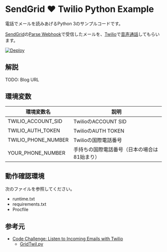 # SendGrid :heart: Twilio Python Example

電話でメールを読みあげるPython 3のサンプルコードです。

[SendGrid](https://sendgrid.kke.co.jp/)の[Parse Webhook](https://sendgrid.kke.co.jp/docs/API_Reference/Webhooks/parse.html)で受信したメールを、[Twilio](http://twilio.kddi-web.com/)で[音声通話](https://jp.twilio.com/docs/api/rest/making-calls)してもらいます。

[![Deploy](https://www.herokucdn.com/deploy/button.svg)](https://heroku.com/deploy)

## 解説

TODO: Blog URL

## 環境変数

| 環境変数名 | 説明 |
| --- | --- |
| TWILIO_ACCOUNT_SID | TwilioのACCOUNT SID |
| TWILIO_AUTH_TOKEN | TwilioのAUTH TOKEN |
| TWILIO_PHONE_NUMBER | Twilioの国際電話番号 |
| YOUR_PHONE_NUMBER | 手持ちの国際電話番号（日本の場合は81始まり） |

## 動作確認環境

次のファイルを参照してください。

- runtime.txt
- requirements.txt
- Procfile

## 参考元

- [Code Challenge: Listen to Incoming Emails with Twilio](https://sendgrid.com/blog/code-challenge-listen-incoming-emails-twilio/)
    - [GridTwil.py](https://gist.github.com/kunal732/1ce19f720a6ff0be2ea8)
